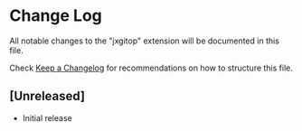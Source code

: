 # Change Log

All notable changes to the "jxgitop" extension will be documented in this file.

Check [Keep a Changelog](http://keepachangelog.com/) for recommendations on how to structure this file.

## [Unreleased]

- Initial release